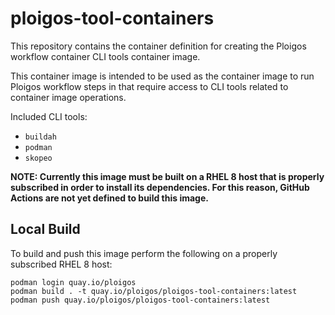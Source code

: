 # ploigos-tool-containers

This repository contains the container definition for creating the Ploigos workflow
container CLI tools container image.

This container image is intended to be used as the container image to run Ploigos workflow steps
in that require access to CLI tools related to container image operations.

Included CLI tools:
* `buildah`
* `podman`
* `skopeo`

**NOTE: Currently this image must be built on a RHEL 8 host that is properly subscribed in order to install its dependencies. For this reason, GitHub Actions are not yet defined to build this image.**

## Local Build

To build and push this image perform the following on a properly subscribed RHEL 8 host:
```
podman login quay.io/ploigos
podman build . -t quay.io/ploigos/ploigos-tool-containers:latest
podman push quay.io/ploigos/ploigos-tool-containers:latest
```

